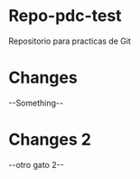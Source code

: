 # Repo-pdc-test
Repositorio para practicas de Git

# Changes 
--Something--


# Changes 2
--otro gato 2--
